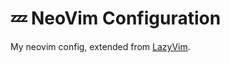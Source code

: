 # 💤 NeoVim Configuration

My neovim config, extended from [LazyVim](https://github.com/LazyVim/LazyVim).
